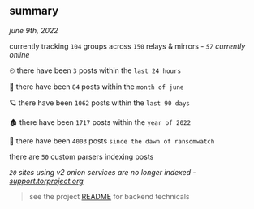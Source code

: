 
## summary
_june 9th, 2022_

currently tracking `104` groups across `150` relays & mirrors - _`57` currently online_

⏲ there have been `3` posts within the `last 24 hours`

🦈 there have been `84` posts within the `month of june`

🪐 there have been `1062` posts within the `last 90 days`

🏚 there have been `1717` posts within the `year of 2022`

🦕 there have been `4003` posts `since the dawn of ransomwatch`

there are `50` custom parsers indexing posts

_`20` sites using v2 onion services are no longer indexed - [support.torproject.org](https://support.torproject.org/onionservices/v2-deprecation/)_

> see the project [README](https://github.com/joshhighet/ransomwatch#ransomwatch--) for backend technicals
